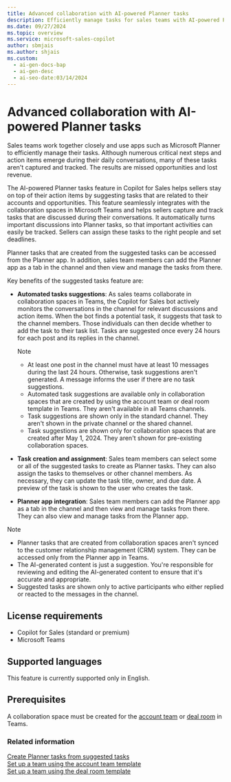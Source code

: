 ```yaml
---
title: Advanced collaboration with AI-powered Planner tasks
description: Efficiently manage tasks for sales teams with AI-powered Planner tasks in Copilot for Sales.
ms.date: 09/27/2024
ms.topic: overview
ms.service: microsoft-sales-copilot
author: sbmjais
ms.author: shjais
ms.custom:
  - ai-gen-docs-bap
  - ai-gen-desc
  - ai-seo-date:03/14/2024
---
```


# Advanced collaboration with AI-powered Planner tasks

Sales teams work together closely and use apps such as Microsoft Planner to efficiently manage their tasks. Although numerous critical next steps and action items emerge during their daily conversations, many of these tasks aren't captured and tracked. The results are missed opportunities and lost revenue.

The AI-powered Planner tasks feature in Copilot for Sales helps sellers stay on top of their action items by suggesting tasks that are related to their accounts and opportunities. This feature seamlessly integrates with the collaboration spaces in Microsoft Teams and helps sellers capture and track tasks that are discussed during their conversations. It automatically turns important discussions into Planner tasks, so that important activities can easily be tracked. Sellers can assign these tasks to the right people and set deadlines.

Planner tasks that are created from the suggested tasks can be accessed from the Planner app. In addition, sales team members can add the Planner app as a tab in the channel and then view and manage the tasks from there.

Key benefits of the suggested tasks feature are:

- **Automated tasks suggestions**: As sales teams collaborate in collaboration spaces in Teams, the Copilot for Sales bot actively monitors the conversations in the channel for relevant discussions and action items. When the bot finds a potential task, it suggests that task to the channel members. Those individuals can then decide whether to add the task to their task list. Tasks are suggested once every 24 hours for each post and its replies in the channel.

    > [!NOTE]
    > - At least one post in the channel must have at least 10 messages during the last 24 hours. Otherwise, task suggestions aren't generated. A message informs the user if there are no task suggestions.
    > - Automated task suggestions are available only in collaboration spaces that are created by using the account team or deal room template in Teams. They aren't available in all Teams channels.
    > - Task suggestions are shown only in the standard channel. They aren't shown in the private channel or the shared channel.
    > - Task suggestions are shown only for collaboration spaces that are created after May 1, 2024. They aren't shown for pre-existing collaboration spaces.

- **Task creation and assignment**: Sales team members can select some or all of the suggested tasks to create as Planner tasks. They can also assign the tasks to themselves or other channel members. As necessary, they can update the task title, owner, and due date. A preview of the task is shown to the user who creates the task.
- **Planner app integration**: Sales team members can add the Planner app as a tab in the channel and then view and manage tasks from there. They can also view and manage tasks from the Planner app.

> [!NOTE]
> - Planner tasks that are created from collaboration spaces aren't synced to the customer relationship management (CRM) system. They can be accessed only from the Planner app in Teams.
> - The AI-generated content is just a suggestion. You're responsible for reviewing and editing the AI-generated content to ensure that it's accurate and appropriate.
> - Suggested tasks are shown only to active participants who either replied or reacted to the messages in the channel.

## License requirements

- Copilot for Sales (standard or premium)
- Microsoft Teams

## Supported languages

This feature is currently supported only in English.

## Prerequisites

A collaboration space must be created for the [account team](set-up-team-account-team-template.md) or [deal room](set-up-team-deal-room-template.md) in Teams.

### Related information

[Create Planner tasks from suggested tasks](create-planner-tasks.md)<br>
[Set up a team using the account team template](set-up-team-account-team-template.md)<br>
[Set up a team using the deal room template](set-up-team-deal-room-template.md)
